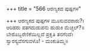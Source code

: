+++
title = "566 ಆರಣ್ಯಕದ ಪುಷ್ಪಗಳ"

+++
ಆರಣ್ಯಕದ ಪುಷ್ಪಗಳ ಮೂಸುವವರಾರು?।  
ಆರಿಹರು ಪತಗದುಡುಪನು ಹುಡುಕಿ ಮೆಚ್ಚಲ್?॥  
ಬೇರೊಬ್ಬರೆಣಿಕೆಯಿಲ್ಲದೆ ಪ್ರಕೃತಿ ತನಗೆಂದೆ।  
ಸ್ವಾರಸ್ಯವೆಸಗುವಳೊ! - ಮಂಕುತಿಮ್ಮ॥  
